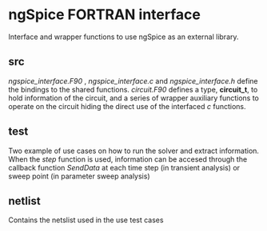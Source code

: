 # ngSpice FORTRAN interface

Interface and wrapper functions to use ngSpice as an external library.

## src ## 

*ngspice_interface.F90* , *ngspice_interface.c* and *ngspice_interface.h* define the bindings to the shared functions.
*circuit.F90* defines a type, **circuit_t**, to hold information of the circuit, and a series of wrapper auxiliary functions to operate on the circuit hiding the direct use of the interfaced *c* functions. 

## test ##

Two example of use cases on how to run the solver and extract information. When the *step* function is used, information can be accesed through the callback function *SendData* at each time step (in transient analysis) or sweep point (in parameter sweep analysis)

## netlist ##

Contains the netslist used in the use test cases


